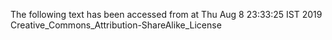 The following text has been accessed from at Thu Aug 8 23:33:25 IST 2019
Creative_Commons_Attribution-ShareAlike_License
